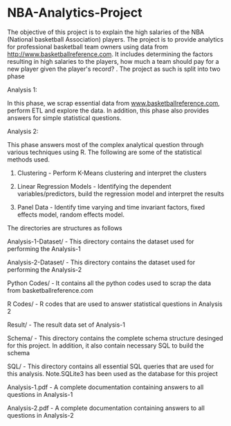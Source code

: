 # NBA-Analytics-Project

The objective of this project is to explain the high salaries of the NBA (National basketball Association) players. The project is to provide analytics for professional basketball team owners using data from http://www.basketballreference.com. It includes determining the factors resulting in high salaries to the players, how much a team should pay for a new player given the player's record? . The project as such is split into two phase

Analysis 1:

In this phase, we scrap essential data from www.basketballreference.com, perform ETL and explore the data. In addition, this phase also provides answers for simple statistical questions. 

Analysis 2: 

This phase answers most of the complex analytical question through various techniques using R. The following are some of the statistical methods used.

1) Clustering - Perform K-Means clustering and interpret the clusters

2) Linear Regression Models - Identifying the dependent variables/predictors, build the regression model and interpret the results

3) Panel Data -  Identify time varying and time invariant factors, fixed effects model, random effects model.

The directories are structures as follows

Analysis-1-Dataset/ - This directory contains the dataset used for performing the Analysis-1

Analysis-2-Dataset/ - This directory contains the dataset used for performing the Analysis-2

Python Codes/ - It contains all the python codes used to scrap the data from basketballreference.com

R Codes/ - R codes that are used to answer statistical questions in Analysis 2

Result/ - The result data set of Analysis-1

Schema/ - This directory contains the complete schema structure desinged for this project. In addition, it also
contain necessary SQL to build the schema

SQL/ - This directory contains all essential SQL queries that are used for this analysis. Note.SQLite3 has been 
used as the database for this project

Analysis-1.pdf - A complete documentation containing answers to all questions in Analysis-1

Analysis-2.pdf - A complete documentation containing answers to all questions in Analysis-2

